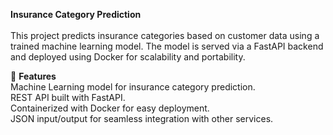 <b>Insurance Category Prediction</b>
<br>
<br>
This project predicts insurance categories based on customer data using a trained machine learning model. The model is served via a FastAPI backend and deployed using Docker for scalability and portability.

🚀 <b>Features</b>
<br>
Machine Learning model for insurance category prediction.
<br>
REST API built with FastAPI.
<br>
Containerized with Docker for easy deployment.
<br>
JSON input/output for seamless integration with other services.
